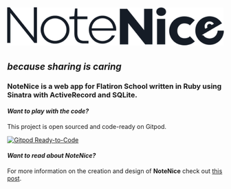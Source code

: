 # ![NoteNice - because sharing is caring](https://raw.githubusercontent.com/twwright/notenice/master/public/images/NoteNice.png)
## _because sharing is caring_

### __NoteNice__ is a web app for Flatiron School written in Ruby using Sinatra with ActiveRecord and SQLite.

#### _Want to play with the code?_
This project is open sourced and code-ready on Gitpod.

[![Gitpod Ready-to-Code](https://img.shields.io/badge/Gitpod-Ready--to--Code-blue?logo=gitpod)](https://gitpod.io/#https://github.com/twwright/notenice) 

#### _Want to read about NoteNice?_
For more information on the creation and design of __NoteNice__ check out [this post](https://writemd.xyz/d/5e9366734d1ea5935).